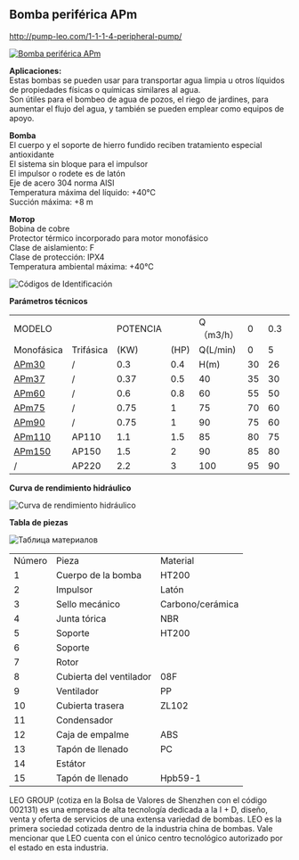 ## Bomba periférica APm
http://pump-leo.com/1-1-1-4-peripheral-pump/

[![Bomba periférica APm](http://pump-leo.com/upload/3557/b/1-1-1-4-peripheral-pump_01.jpg)](http://pump-leo.com/upload/3557/o/1-1-1-4-peripheral-pump_01.jpg)

**Aplicaciones:**  
Estas bombas se pueden usar para transportar agua limpia u otros líquidos de propiedades físicas o químicas similares al agua.  
Son útiles para el bombeo de agua de pozos, el riego de jardines, para aumentar el flujo del agua, y también se pueden emplear como equipos de apoyo.

**Bomba**  
El cuerpo y el soporte de hierro fundido reciben tratamiento especial antioxidante  
El sistema sin bloque para el impulsor  
El impulsor o rodete es de latón  
Eje de acero 304 norma AISI  
Temperatura máxima del líquido: +40℃  
Succión máxima: +8 m

**Мотор**  
Bobina de cobre  
Protector térmico incorporado para motor monofásico  
Clase de aislamiento: F  
Clase de protección: IPX4  
Temperatura ambiental máxima: +40℃

  
![](http://pump-leo.com/upload/3557/o/8-1-1-1-Identification-Codes.jpg "Códigos de Identificación")

**Parámetros técnicos**

|   |   |   |   |   |   |   |   |   |   |   |   |   |   |   |   |   |   |   |
|---|---|---|---|---|---|---|---|---|---|---|---|---|---|---|---|---|---|---|
|MODELO|   |POTENCIA|   |Q（m3/h）|0|0.3|0.6|0.9|1.2|1.5|1.8|2.1|2.4|3|3.6|4.2|4.8|5.4|
|Monofásica|Trifásica|(KW)|(HP)|Q(L/min)|0|5|10|15|20|25|30|35|40|50|60|70|80|90|
|[APm30](http://pump-leo.com/1-1-1-4-peripheral-pump/#)|/|0.3|0.4|H(m)|30|26|20|15|12|8|5|2|/|/|/|/|/|/|
|[APm37](http://pump-leo.com/1-1-1-4-peripheral-pump/#)|/|0.37|0.5|40|35|30|25|20|15|10|5|2|/|/|/|/|/|
|[APm60](http://pump-leo.com/1-1-1-4-peripheral-pump/#)|/|0.6|0.8|60|55|50|40|35|30|25|20|10|5|/|/|/|/|
|[APm75](http://pump-leo.com/1-1-1-4-peripheral-pump/#)|/|0.75|1|75|70|60|50|45|35|28|22|15|5|/|/|/|/|
|[APm90](http://pump-leo.com/1-1-1-4-peripheral-pump/#)|/|0.75|1|90|75|60|50|35|25|15|5|/|/|/|/|/|/|
|[APm110](http://pump-leo.com/1-1-1-4-peripheral-pump/#)|AP110|1.1|1.5|85|80|75|65|60|55|50|45|40|30|18|10|/|/|
|[APm150](http://pump-leo.com/1-1-1-4-peripheral-pump/#)|AP150|1.5|2|90|85|80|75|70|65|60|55|50|40|30|20|10|/|
|/|AP220|2.2|3|100|95|90|85|80|75|70|65|60|50|40|30|20|10|

**Curva de rendimiento hidráulico**

![](http://pump-leo.com/upload/3557/o/9_1_1_4-apm_02.jpg "Curva de rendimiento hidráulico")

**Tabla de piezas**

![](http://pump-leo.com/upload/3557/o/9_1_1_4-apm_03.jpg "Таблица материалов")

|   |   |   |
|---|---|---|
|Número|Pieza|Material|
|1|Cuerpo de la bomba|HT200|
|2|Impulsor|Latón|
|3|Sello mecánico|Carbono/cerámica|
|4|Junta tórica|NBR|
|5|Soporte|HT200|
|6|Soporte||
|7|Rotor||
|8|Cubierta del ventilador|08F|
|9|Ventilador|PP|
|10|Cubierta trasera|ZL102|
|11|Condensador||
|12|Caja de empalme|ABS|
|13|Tapón de llenado|PC|
|14|Estátor||
|15|Tapón de llenado|Hpb59-1|

LEO GROUP (cotiza en la Bolsa de Valores de Shenzhen con el código 002131) es una empresa de alta tecnología dedicada a la I + D, diseño, venta y oferta de servicios de una extensa variedad de bombas. LEO es la primera sociedad cotizada dentro de la industria china de bombas. Vale mencionar que LEO cuenta con el único centro tecnológico autorizado por el estado en esta industria.